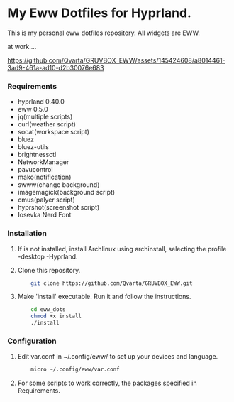 



# My Eww Dotfiles for Hyprland.


This is my personal eww dotfiles repository. All widgets are EWW.

at work....

https://github.com/Qvarta/GRUVBOX_EWW/assets/145424608/a8014461-3ad9-461a-ad10-d2b30076e683



### Requirements

- hyprland 0.40.0
- eww 0.5.0
- jq(multiple scripts)
- curl(weather script)
- socat(workspace script)
- bluez
- bluez-utils
- brightnessctl
- NetworkManager
- pavucontrol
- mako(notification)
- swww(change background)
- imagemagick(background script)
- cmus(palyer script)
- hyprshot(screenshot script)
- Iosevka Nerd Font

### Installation

1. If is not installed, install Archlinux using archinstall, selecting the profile -desktop -Hyprland.
2. Clone this repository.

	```bash
		git clone https://github.com/Qvarta/GRUVBOX_EWW.git
	```

3. Make 'install' executable. Run it and follow the instructions.

	```bash
        cd eww_dots
        chmod +x install
        ./install
	```

### Configuration

1. Edit var.conf in ~/.config/eww/ to set up your devices and language.

	```bash
        micro ~/.config/eww/var.conf
	```
2. For some scripts to work correctly, the packages specified in Requirements.

